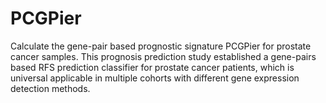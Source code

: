 # PCGPier
Calculate the gene-pair based prognostic signature PCGPier for prostate cancer samples. This prognosis prediction study established a gene-pairs based RFS prediction classifier for prostate cancer patients, which is universal applicable in multiple cohorts with different gene expression detection methods. 
